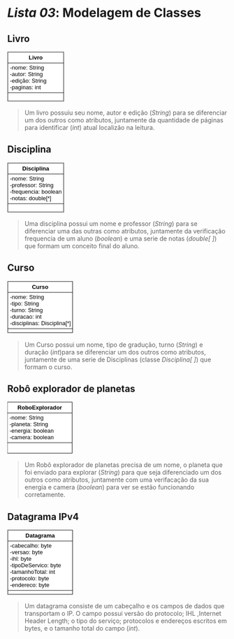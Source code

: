 # *Lista 03*: Modelagem de Classes

## Livro

![UML Livro](Livro.png)

> Um livro possuiu seu nome, autor e edição (*String*) para se diferenciar um dos outros como atributos, juntamente da quantidade de páginas para identificar (*int*) atual localizão na leitura.

## Disciplina

![UML Disciplina](Disciplina.png)

> Uma disciplina possui um nome e professor (*String*) para se diferenciar uma das outras como atributos, juntamente da verificação frequencia de um aluno (*boolean*) e uma serie de notas (*double[ ]*) que formam um conceito final do aluno.

## Curso

![UML Curso](Curso.png)

> Um Curso possui um nome, tipo de gradução, turno (*String*) e duração (*int*)para se diferenciar um dos outros como atributos, juntamente de uma serie de Disciplinas (classe *Disciplina[ ]*) que formam o curso.

## Robô explorador de planetas

![UML RoboExplorador](RoboExplorador.png)

> Um Robô explorador de planetas precisa de um nome, o planeta que foi enviado para explorar (*String*) para que seja diferenciado um dos outros como atributos, juntamente com uma verifacação da sua energia e camera (*boolean*) para ver se estão funcionando corretamente.

## Datagrama IPv4

![UML Datagrama](Datagrama.png)

> Um datagrama consiste de um cabeçalho e os campos de dados que transportam o IP. O campo possui versão do protocolo; IHL ,Internet Header Length; o tipo do serviço; protocolos e endereços escritos em bytes, e o tamanho total do campo (*int*).